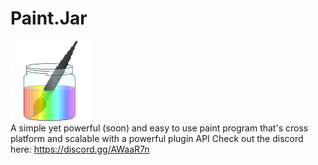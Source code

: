 # Paint.Jar
![Paint Jar](https://github.com/Vulpovile/Paint.Jar/blob/master/src/ico/PaintJar128.png)<br>
A simple yet powerful (soon) and easy to use paint program that's cross platform and scalable with a powerful plugin API
Check out the discord here: https://discord.gg/AWaaR7n

